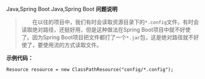 Java,Spring Boot
Java,Spring Boot
**问题说明**

> &emsp;&emsp;在以往的项目中，我们有时会读取资源目录下的`*.config`文件，有时会读取绝对路径，还挺好用，但是这种做法在Spring Boot项目中就不好使了。因为Spring Boot项目把文件都打了一个`*.jar`包，这是绝对路径就不好使了，要使用流的方式读取文件。

**示例代码：**
```
Resource resource = new ClassPathResource("config/*.config");
```
